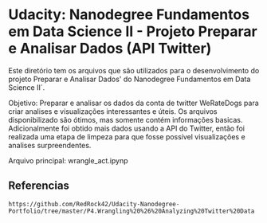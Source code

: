 # Udacity: Nanodegree Fundamentos em Data Science II - Projeto Preparar e Analisar Dados (API Twitter)

Este diretório tem os arquivos que são utilizados para o desenvolvimento do projeto Preparar e Analisar Dados' do Nanodegree Fundamentos em Data Science II´.

Objetivo: Preparar e analisar os dados da conta de twitter WeRateDogs para criar analises e visualizações interessantes e úteis. Os arquivos disponibilizado são ótimos, mas somente contém informações basicas. Adicionalmente foi obtido mais dados usando a API do Twitter, então foi realizada uma etapa de limpeza para que fosse possível visualizações e analises surpreendentes.

Arquivo principal: wrangle_act.ipynp

## Referencias
    https://github.com/RedRock42/Udacity-Nanodegree-Portfolio/tree/master/P4.Wrangling%20%26%20Analyzing%20Twitter%20Data
